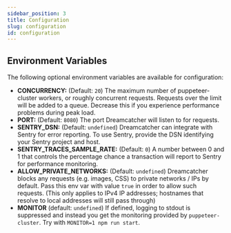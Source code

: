 ```yaml
---
sidebar_position: 3
title: Configuration
slug: configuration
id: configuration
---
```


## Environment Variables

The following optional environment variables are available for configuration:

- **CONCURRENCY:** (Default: `20`) The maximum number of puppeteer-cluster workers, or roughly concurrent requests. Requests over the limit will be added to a queue. Decrease this if you experience performance problems during peak load.
- **PORT:** (Default: `8080`) The port Dreamcatcher will listen to for requests.
- **SENTRY_DSN:** (Default: `undefined`) Dreamcatcher can integrate with Sentry for error reporting. To use Sentry, provide the DSN identifying your Sentry project and host.
- **SENTRY_TRACES_SAMPLE_RATE:** (Default: `0`) A number between 0 and 1 that controls the percentage chance a transaction will report to Sentry for performance monitoring.
- **ALLOW_PRIVATE_NETWORKS:** (Default: `undefined`) Dreamcatcher blocks any requests (e.g. images, CSS) to private networks / IPs by default. Pass this env var with value `true` in order to allow such requests. (This only applies to IPv4 IP addresses; hostnames that resolve to local addresses will still pass through)
- **MONITOR** (default: `undefined`) If defined, logging to stdout is suppressed and instead you get the monitoring provided by `puppeteer-cluster`. Try with `MONITOR=1 npm run start`.
